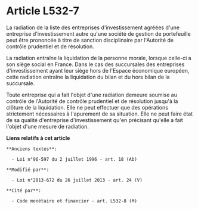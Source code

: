 # Article L532-7

La radiation de la liste des entreprises d'investissement agréées d'une entreprise d'investissement autre qu'une société de
gestion de portefeuille peut être prononcée à titre de sanction disciplinaire par l'Autorité de contrôle prudentiel et de
résolution. 

La radiation entraîne la liquidation de la personne morale, lorsque celle-ci a son siège social en France. Dans le cas des
succursales des entreprises d'investissement ayant leur siège hors de l'Espace économique européen, cette radiation entraîne
la liquidation du bilan et du hors bilan de la succursale. 

Toute entreprise qui a fait l'objet d'une radiation demeure soumise au contrôle de l'Autorité de contrôle prudentiel et de
résolution jusqu'à la clôture de la liquidation. Elle ne peut effectuer que des opérations strictement nécessaires à
l'apurement de sa situation. Elle ne peut faire état de sa qualité d'entreprise d'investissement qu'en précisant qu'elle a
fait l'objet d'une mesure de radiation.

**Liens relatifs à cet article**

	**Anciens textes**:

	  - Loi n°96-597 du 2 juillet 1996 - art. 18 (Ab)

	**Modifié par**:

	  - Loi n°2013-672 du 26 juillet 2013 - art. 24 (V)

	**Cité par**:

	  - Code monétaire et financier - art. L532-8 (M)
